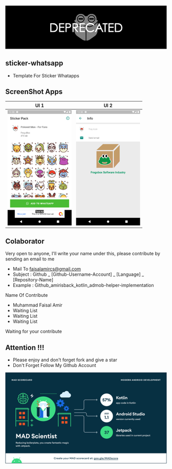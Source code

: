 ![ScreenShoot Apps](https://raw.githubusercontent.com/amirisback/amirisback/master/docs/image/deprecated.png?raw=true)

## sticker-whatsapp
- Template For Sticker Whatapps

## ScreenShot Apps
| UI 1 | UI 2 |
|:----:|:----:|
|<span align="center"><img width="200px" height="360px" src="docs/image/ss_1.png"></span> | <span align="center"><img width="200px" height="360px" src="docs/image/ss_2.png"></span> |

## Colaborator
Very open to anyone, I'll write your name under this, please contribute by sending an email to me

- Mail To faisalamircs@gmail.com
- Subject : Github _ [Github-Username-Account] _ [Language] _ [Repository-Name]
- Example : Github_amirisback_kotlin_admob-helper-implementation

Name Of Contribute
- Muhammad Faisal Amir
- Waiting List
- Waiting List
- Waiting List

Waiting for your contribute

## Attention !!!
- Please enjoy and don't forget fork and give a star
- Don't Forget Follow My Github Account

![](docs/image/mad_score.png?raw=true)